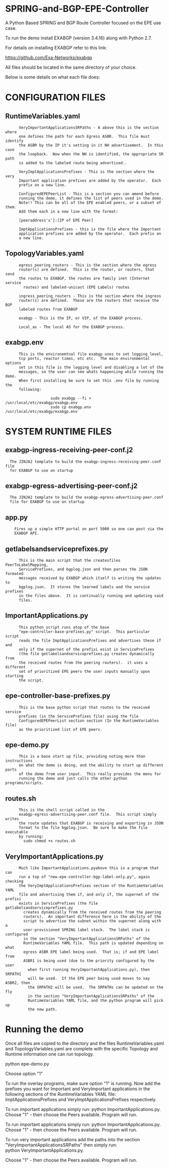 # SPRING-and-BGP-EPE-Controller

A Python Based SPRING and BGP Route Controller focused on the EPE use case.

To run the demo install EXABGP (version 3.4.16) along with Python 2.7.

For details on installing EXABGP refer to this link:

https://github.com/Exa-Networks/exabgp

All files should be located in the same directory of your choice.

Below is some details on what each file does:


CONFIGURATION FILES
===================

RuntimeVariables.yaml
---------------------
          VeryImportantApplicationsSRPaths - A above this is the section where
          one defines the path for each Egress ASBR.  This file must identify
          the ASBR by the IP it's setting in it NH advertisement.  In this case
          the loopback.  Now when the NH is identified, the appropriate SR path
          is added to the labeled route being advertised..

          VeryImptApplicationsPrefixes - This is the section where the very
          Important application prefixes are added by the operator.  Each
          prefix on a new line.

          ConfiguredEPEPeerList - This is a section you can amend before
          running the demo, it defines the list of peers used in the demo.  
          Note!! This can be all of the EPE enabled peers, or a subset of them.  
          Add them each in a new line with the format:

          [peeraddress'x']:[IP of EPE Peer]

          ImptApplicationsPrefixes - this is the file where the Important
          application prefixes are added by the operator.  Each prefix on
          a new line.



TopologyVariables.yaml
----------------------

          egress_peering_routers - This is the section where the egress
          router(s) are defined.  This is the router, or routers, that send
          the routes to EXABGP, the routes are family inet (Internet service
            routes) and labeled-unicast (EPE Labels) routes

          ingress_peering_routers - This is the section where the ingress
          router(s) are defined.  These are the routers that receive the BGP
          labeled routes from EXABGP

          exabgp - This is the IP, or VIP, of the EXABGP process.

          Local_as - The local AS for the EXABGP process.


exabgp.env
----------
          This is the environemtnal file exabgp uses to set logging level,
          tcp ports, reactor times, etc etc.  The main environmental options
          set in this file is the logging level and disabling a lot of the
          messages, so the user can see whats happeniing while running the demo.  
          When first installing be sure to set this .env file by running the
          following:

                        sudo exabgp --fi > /usr/local/etc/exabgp/exabgp.env
                        sudo cp exabgp.env /usr/local/etc/exabgp/exabgp.env


SYSTEM RUNTIME FILES
====================


exabgp-ingress-receiving-peer-conf.j2
-------------------------------------

      The JINJA2 template to build the exabgp-ingress-receiving-peer.conf file
      for EXABGP to use on startup


exabgp-egress-advertising-peer-conf.j2
-------------------------------------

      The JINJA2 template to build the exabgp-egress-advertising-peer.conf
      file for EXABGP to use on startup

app.py
------
        Fires up a simple HTTP portal on port 5000 so one can post via the
        EXABGP API.


getlabelsandserviceprefixes.py
------------------------------
          This is the main script that the createsfiles PeerToLabelMapping,
          ServicePrefixes, and bgplog.json and then parses the JSON formated
          messages received by EXABGP which itself is writing the updates to
          bgplog.json.  It stores the learned labels and the service prefixes
          in the files above.  It is continually running and updating said
          files.

ImportantApplications.py
------------------------
          This python script runs atop of the base
          "epe-controller-base-prefixes.py" script.  This particular script
          reads the file ImptApplicationsPrefixes and advertises these if and
          only if the supernet of the prefixi esist in ServicePrefixes
          (the file getlabelsandserviceprefixes.py creates dynamically from
          the received routes from the peering routers).  it uses a different
          set of prioritized EPE peers the user inputs manually upon starting
          the script.



epe-controller-base-prefixes.py
-------------------------------
          This is the base python script that routes to the received service
          prefixes (in the ServicePrefixes file) using the file
          ConfiguredEPEPeerList section section (In the RuntimeVariables file)
          as the prioritized list of EPE peers.

epe-demo.py
---------------
          This is a base start up file, providing noting more than instructions
          on what the demo is doing, and the ability to start up different parts
          of the demo from user input.  This really provides the menu for
          running the demo and just calls the other python programs/scripts.


routes.sh
---------
          This is the shell script called in the
          exabgp-egress-advertising-peer.conf file.  This script simply writes
          the route updates that EXABGP is receiving and exporting in JSON
          format to the file bgplog.json.  Be sure to make the file executable
          by running:
            sudo chmod +x routes.sh

VeryImportantApplications.py
----------------------------
          Much like ImportantApplications.pyabove this is a program that can
          run a top of "new-epe-controller-bgp-label-only.py", again checking
          the VeryImptApplicationsPrefixes section of the RuntimeVariables YAML
          file and advertising them if, and only if, the supernet of the prefixi
          exists in ServicePrefixes (the file getlabelsandserviceprefixes.py
            creates dynamically from the received routes from the peering
            routers).  An important difference here is the ability of the
            script to advertise the subnet within the supernet along with a
            user-provisioned SPRING label stack.  The label stack is configured
            in the section "VeryImportantApplicationsSRPaths" of the
            RuntimeVariables YAML file.  This path is updated depending on what
            egress ASBR EPE label being used.  That is; if and EPE label from
            ASBR1 is being used (due to the priority configured by the user
              when first running VeryImportantApplications.py), then SRPATH1
              will be used.  If the EPE peer being used moves to say ASBR2, then
              the SRPATH2 will be used.  The SRPATHs can be updated on the fly
              in the section "VeryImportantApplicationsSRPaths" of the
              RuntimeVariables YAML file, and the python program will pick up
              the new path.




Running the demo
================

Once all files are copied to the directory and the files RuntimeVariables.yaml
and TopologyVariables.yaml are complete with the specific Topology and Runtime
information one can run topology.

python epe-demo.py

Choose option "1"

To run the overlay  programs, make sure option "1" is running.  Now add the
prefixes you want for Important and VeryImportant applications in the following
sections of the RuntimeVariables YAML file:
ImptApplicationsPrefixes and VeryImptApplicationsPrefixes respectively.

To run important applications simply run:  python ImportantApplications.py.  
Choose "1" - then choose the Peers available.  Program will run.


To run important applications simply run:  python ImportantApplications.py.  
Choose "1" - then choose the Peers available.  Program will run.

To run very important applications add the paths into the section
"VeryImportantApplicationsSRPaths" then simply run:  
  python VeryImportantApplications.py.  

  Choose "1" - then choose the Peers available.  Program will run.
